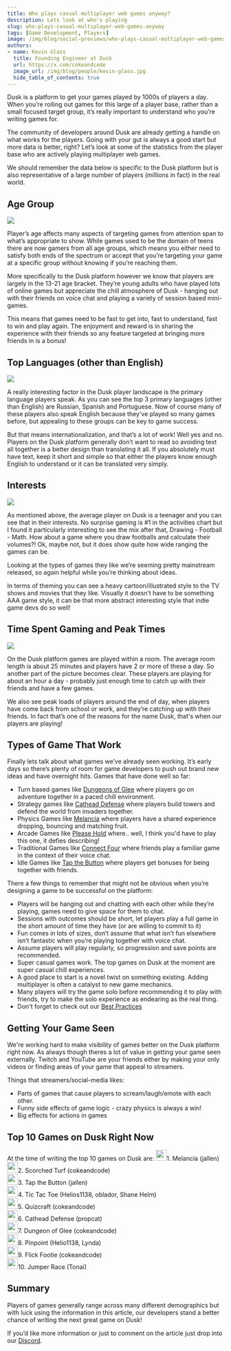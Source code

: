 ```yaml
---
title: Who plays casual multiplayer web games anyway?  
description: Lets look at who's playing 
slug: who-plays-casual-multiplayer-web-games-anyway
tags: [Game Development, Players]
image: /img/blog/social-previews/who-plays-casual-multiplayer-web-games-anyway.png
authors:
- name: Kevin Glass 
  title: Founding Engineer at Dusk  
  url: https://x.com/cokeandcode
  image_url: /img/blog/people/kevin-glass.jpg
  hide_table_of_contents: true
---
```


<head>
  <title>Who plays casual multiplayer web games anyway?</title>
  <meta property="og:title" content="Who plays casual multiplayer web games anyway?"/>
</head>

Dusk is a platform to get your games played by 1000s of players a day. When you’re rolling out games for this large of a player base, rather than a small focused target group, it’s really important to understand who you’re writing games for.

The community of developers around Dusk are already getting a handle on what works for the players. Going with your gut is always a good start but more data is better, right? Let’s look at some of the statistics from the player base who are actively playing multiplayer web games.

We should remember the data below is specific to the Dusk platform but is also representative of a large number of players (millions in fact) in the real world.

## Age Group

![](/img/blog/callouts/agegroup.png)

Player’s age affects many aspects of targeting games from attention span to what’s appropriate to show. While games used to be the domain of teens there are now gamers from all age groups, which means you either need to satisfy both ends of the spectrum or accept that you’re targeting your game at a specific group without knowing if you’re reaching them.

More specifically to the Dusk platform however we know that players are largely in the 13-21 age bracket. They’re young adults who have played lots of online games but appreciate the chill atmosphere of Dusk - hanging out with their friends on voice chat and playing a variety of session based mini-games. 

This means that games need to be fast to get into, fast to understand, fast to win and play again. The enjoyment and reward is in sharing the experience with their friends so any feature targeted at bringing more friends in is a bonus!

## Top Languages (other than English)

![](/img/blog/callouts/languages.png)

A really interesting factor in the Dusk player landscape is the primary language players speak. As you can see the top 3 primary languages (other than English) are Russian, Spanish and Portuguese. Now of course many of these players also speak English because they’ve played so many games before, but appealing to these groups can be key to game success.

But that means internationalization, and that’s a lot of work! Well yes and no. Players on the Dusk platform generally don’t want to read so avoiding text all together is a better design than translating it all. If you absolutely must have text, keep it short and simple so that either the players know enough English to understand or it can be translated very simply. 

## Interests 

![](/img/blog/callouts/interests.png)

As mentioned above, the average player on Dusk is a teenager and you can see that in their interests. No surprise gaming is #1 in the activities chart but I found it particularly interesting to see the mix after that, Drawing - Football - Math. How about a game where you draw footballs and calculate their volumes?! Ok, maybe not, but it does show quite how wide ranging the games can be.

Looking at the types of games they like we’re seeming pretty mainstream released, so again helpful while you’re thinking about ideas. 

In terms of theming you can see a heavy cartoon/illustrated style to the TV shows and movies that they like. Visually it doesn’t have to be something AAA game style, it can be that more abstract interesting style that indie game devs do so well!

## Time Spent Gaming and Peak Times

![](/img/blog/callouts/playtime.png)

On the Dusk platform games are played within a room. The average room length is about 25 minutes and players have 2 or more of these a day. So another part of the picture becomes clear. These players are playing for about an hour a day - probably just enough time to catch up with their friends and have a few games.

We also see peak loads of players around the end of day, when players have come back from school or work, and they’re catching up with their friends. In fact that’s one of the reasons for the name Dusk, that's when our players are playing! 

## Types of Game That Work

Finally lets talk about what games we’ve already seen working. It’s early days so there’s plenty of room for game developers to push out brand new ideas and have overnight hits. Games that have done well so far:

* Turn based games like [Dungeons of Glee](https://join.dusk.gg/game/VMlQEaBM-3g) where players go on adventure together in a paced chill environment.  
* Strategy games like [Cathead Defense](https://join.dusk.gg/game/Tn3Vpu5m-CQE) where players build towers and defend the world from invaders together.
* Physics Games like [Melancia](https://join.dusk.gg/game/bRcvMKaL--) where players have a shared experience dropping, bouncing and matching fruit.
* Arcade Games like [Please Hold](https://join.dusk.gg/game/R8VAXH2D-FgE) where.. well, I think you'd have to play this one, it defies describing!
* Traditional Games like [Connect Four](https://join.dusk.gg/game/ROdRL4pb-KQE) where friends play a familiar game in the context of their voice chat.
* Idle Games like [Tap the Button](https://join.dusk.gg/game/pgkTdiF0-HAE) where players get bonuses for being together with friends.

There a few things to remember that might not be obvious when you’re designing a game to be successful on the platform:

* Players will be hanging out and chatting with each other while they’re playing, games need to give space for them to chat.
* Sessions with outcomes should be short, let players play a full game in the short amount of time they have (or are willing to commit to it)
* Fun comes in lots of sizes, don’t assume that what isn’t fun elsewhere isn’t fantastic when you’re playing together with voice chat. 
* Assume players will play regularly, so progression and save points are recommended.
* Super casual games work. The top games on Dusk at the moment are super casual chill experiences.
* A good place to start is a novel twist on something existing. Adding multiplayer is often a catalyst to new game mechanics.
* Many players will try the game solo before recommending it to play with friends, try to make the solo experience as endearing as the real thing.
* Don't forget to check out our [Best Practices](/docs/playtesting/best-practices)

## Getting Your Game Seen

We're working hard to make visibility of games better on the Dusk platform right now. As always though theres a lot of value in getting your game seen externally. Twitch and YouTube are your friends either by making your only videos or finding areas of your game that appeal to streamers.

Things that streamers/social-media likes:

* Parts of games that cause players to scream/laugh/emote with each other. 
* Funny side effects of game logic - crazy physics is always a win!
* Big effects for actions in games

## Top 10 Games on Dusk Right Now

At the time of writing the top 10 games on Dusk are:
<img width="25" class="top10img" src="https://games-production.rune.ai/248/media/preview_img-25c89bb3-e874-4d81-9ddf-46045c559df3.png"/><span class="top10Entry">1. Melancia (jallen)</span><br/>
<img width="25" class="top10img" src="https://games-production.rune.ai/243/media/preview_img-7fd2bace-b0c8-4930-b938-77ef48b76d4e.png"/><span class="top10Entry">2. Scorched Turf (cokeandcode)</span><br/>
<img width="25" class="top10img" src="https://games-production.rune.ai/284/media/preview_img-726b690e-ee92-424c-aeb0-f09b0b2227df.png"/><span class="top10Entry">3. Tap the Button (jallen)</span><br/>
<img width="25" class="top10img" src="https://games-production.rune.ai/84/media/preview_img-dfb96370-dfc1-4a20-a1ae-8537c88e0cd6.png"/><span class="top10Entry">4. Tic Tac Toe (Helios1138, oblador, Shane Helm)</span><br/>
<img width="25" class="top10img" src="https://games-production.rune.ai/295/media/preview_img-1f6f341d-f632-4071-a554-f4041545d4c8.png"/><span class="top10Entry">5. Quizcraft (cokeandcode)</span><br/>
<img width="25" class="top10img" src="https://games-production.rune.ai/265/media/preview_img-5cefc290-26ef-487b-86f2-d43dacf7369e.png"/><span class="top10Entry">6. Cathead Defense (propcat)</span><br/>
<img width="25" class="top10img" src="https://games-production.rune.ai/222/media/preview_img-a40eaf01-120e-46c6-92b3-a56040622a6c.png"/><span class="top10Entry">7. Dungeon of Glee (cokeandcode)</span><br/>
<img width="25" class="top10img" src="https://games-production.rune.ai/93/media/preview_img-2ea296b9-eecb-4e3e-972a-58d1c7d088ba.png"/><span class="top10Entry">8. Pinpoint (Helio1138, Lynda)</span><br/>
<img width="25" class="top10img" src="https://games-production.rune.ai/249/media/preview_img-0c7ef8ca-51b3-48a5-8210-f7fbc3c181be.png"/><span class="top10Entry">9. Flick Footie (cokeandcode)</span><br/>
<img width="25" class="top10img" src="https://games-production.rune.ai/280/media/preview_img-5af706d3-c1b6-4178-bc9f-bf7e7c2b010d.png"/><span class="top10Entry">10. Jumper Race (Tonai)</span><br/>

## Summary

Players of games generally range across many different demographics but with luck using the information in this article, our developers stand a better chance of writing the next great game on Dusk!

If you’d like more information or just to comment on the article just drop into our [Discord](https://discord.gg/dusk-devs).
